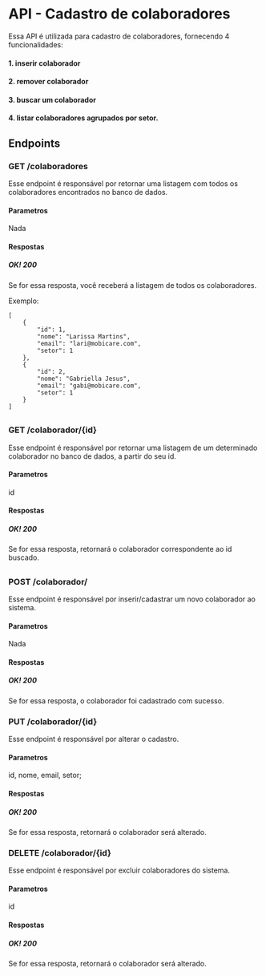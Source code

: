 #  API - Cadastro de colaboradores

Essa API é utilizada para cadastro de colaboradores, fornecendo 4 funcionalidades:
#### 1. inserir colaborador
#### 2. remover colaborador
#### 3. buscar um colaborador
#### 4. listar colaboradores agrupados por setor. 

## Endpoints
### GET /colaboradores
Esse endpoint é responsável por retornar uma listagem com todos os colaboradores encontrados no banco de dados.
#### Parametros
Nada
#### Respostas
##### OK! 200
Se for essa resposta, você receberá a listagem de todos os colaboradores.

Exemplo: 
```
[
    {
        "id": 1,
        "nome": "Larissa Martins",
        "email": "lari@mobicare.com",
        "setor": 1
    },
    {
        "id": 2,
        "nome": "Gabriella Jesus",
        "email": "gabi@mobicare.com",
        "setor": 1
    }
]
```

## 
### GET /colaborador/{id}
Esse endpoint é responsável por retornar uma listagem de um determinado colaborador no banco de dados, a partir do seu id.
#### Parametros
id
#### Respostas
##### OK! 200
Se for essa resposta, retornará o colaborador correspondente ao id buscado.

## 
### POST /colaborador/
Esse endpoint é responsável por inserir/cadastrar um novo colaborador ao sistema.
#### Parametros
Nada
#### Respostas
##### OK! 200
Se for essa resposta, o colaborador foi cadastrado com sucesso.

### PUT /colaborador/{id}
Esse endpoint é responsável por alterar o cadastro.
#### Parametros
id, nome, email, setor;
#### Respostas
##### OK! 200
Se for essa resposta, retornará o colaborador será alterado.

### DELETE /colaborador/{id}
Esse endpoint é responsável por excluir colaboradores do sistema.
#### Parametros
id
#### Respostas
##### OK! 200
Se for essa resposta, retornará o colaborador será alterado.